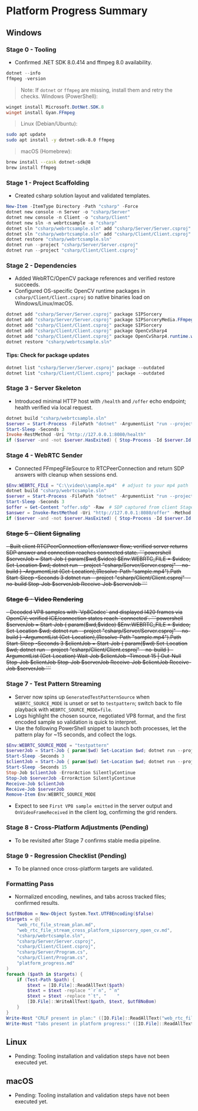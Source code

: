 # Platform Progress Summary

## Windows
### Stage 0 - Tooling
- Confirmed .NET SDK 8.0.414 and ffmpeg 8.0 availability.
```powershell
dotnet --info
ffmpeg -version
```
> Note: If `dotnet` or `ffmpeg` are missing, install them and retry the checks.
> Windows (PowerShell):
```powershell
winget install Microsoft.DotNet.SDK.8
winget install Gyan.FFmpeg
```
> Linux (Debian/Ubuntu):
```bash
sudo apt update
sudo apt install -y dotnet-sdk-8.0 ffmpeg
```
> macOS (Homebrew):
```bash
brew install --cask dotnet-sdk@8
brew install ffmpeg
```

### Stage 1 - Project Scaffolding
- Created csharp solution layout and validated templates.
```powershell
New-Item -ItemType Directory -Path "csharp" -Force
dotnet new console -n Server -o "csharp/Server"
dotnet new console -n Client -o "csharp/Client"
dotnet new sln -n webrtcsample -o "csharp"
dotnet sln "csharp/webrtcsample.sln" add "csharp/Server/Server.csproj"
dotnet sln "csharp/webrtcsample.sln" add "csharp/Client/Client.csproj"
dotnet restore "csharp/webrtcsample.sln"
dotnet run --project "csharp/Server/Server.csproj"
dotnet run --project "csharp/Client/Client.csproj"
```

### Stage 2 - Dependencies
- Added WebRTC/OpenCV package references and verified restore succeeds.
- Configured OS-specific OpenCV runtime packages in `csharp/Client/Client.csproj` so native binaries load on Windows/Linux/macOS.
```powershell
dotnet add "csharp/Server/Server.csproj" package SIPSorcery
dotnet add "csharp/Server/Server.csproj" package SIPSorceryMedia.FFmpeg
dotnet add "csharp/Client/Client.csproj" package SIPSorcery
dotnet add "csharp/Client/Client.csproj" package OpenCvSharp4
dotnet add "csharp/Client/Client.csproj" package OpenCvSharp4.runtime.win
dotnet restore "csharp/webrtcsample.sln"
```
#### Tips: Check for package updates
```powershell
dotnet list "csharp/Server/Server.csproj" package --outdated
dotnet list "csharp/Client/Client.csproj" package --outdated
```

### Stage 3 - Server Skeleton
- Introduced minimal HTTP host with `/health` and `/offer` echo endpoint; health verified via local request.
```powershell
dotnet build "csharp/webrtcsample.sln"
$server = Start-Process -FilePath "dotnet" -ArgumentList "run --project `"csharp/Server/Server.csproj`" --no-build" -WorkingDirectory "$PWD" -PassThru -WindowStyle Hidden
Start-Sleep -Seconds 3
Invoke-RestMethod -Uri "http://127.0.0.1:8080/health"
if ($server -and -not $server.HasExited) { Stop-Process -Id $server.Id; $server.WaitForExit() }
```

### Stage 4 - WebRTC Sender
- Connected FFmpegFileSource to RTCPeerConnection and return SDP answers with cleanup when sessions end.
```powershell
$Env:WEBRTC_FILE = "C:\\video\\sample.mp4"  # adjust to your mp4 path
dotnet build "csharp/webrtcsample.sln"
$server = Start-Process -FilePath "dotnet" -ArgumentList "run --project `"csharp/Server/Server.csproj`" --no-build" -WorkingDirectory "$PWD" -PassThru -WindowStyle Hidden
Start-Sleep -Seconds 3
$offer = Get-Content "offer.sdp" -Raw  # SDP captured from client Stage 5
$answer = Invoke-RestMethod -Uri "http://127.0.0.1:8080/offer" -Method Post -ContentType "application/sdp" -Body $offer
if ($server -and -not $server.HasExited) { Stop-Process -Id $server.Id; $server.WaitForExit() }
```

### ~~Stage 5 - Client Signaling~~
<del>
- Built client RTCPeerConnection offer/answer flow; verified server returns SDP answer and connection reaches connected state.
```powershell
$serverJob = Start-Job { param($wd,$video) $Env:WEBRTC_FILE = $video; Set-Location $wd; dotnet run --project "csharp/Server/Server.csproj" --no-build } -ArgumentList (Get-Location),(Resolve-Path "sample.mp4").Path
Start-Sleep -Seconds 3
dotnet run --project "csharp/Client/Client.csproj" --no-build
Stop-Job $serverJob
Receive-Job $serverJob
```
</del>

### ~~Stage 6 - Video Rendering~~
<del>
- Decoded VP8 samples with `Vp8Codec` and displayed I420 frames via OpenCV; verified ICE/connection states reach `connected`.
```powershell
$serverJob = Start-Job { param($wd,$video) $Env:WEBRTC_FILE = $video; Set-Location $wd; dotnet run --project "csharp/Server/Server.csproj" --no-build } -ArgumentList (Get-Location),(Resolve-Path "sample.mp4").Path
Start-Sleep -Seconds 3
$clientJob = Start-Job { param($wd) Set-Location $wd; dotnet run --project "csharp/Client/Client.csproj" --no-build } -ArgumentList (Get-Location)
Wait-Job $clientJob -Timeout 15 | Out-Null
Stop-Job $clientJob
Stop-Job $serverJob
Receive-Job $clientJob
Receive-Job $serverJob
```
</del>

### Stage 7 - Test Pattern Streaming
- Server now spins up `GeneratedTestPatternSource` when `WEBRTC_SOURCE_MODE` is unset or set to `testpattern`; switch back to file playback with `WEBRTC_SOURCE_MODE=file`.
- Logs highlight the chosen source, negotiated VP8 format, and the first encoded sample so validation is quick to interpret.
- Use the following PowerShell snippet to launch both processes, let the pattern play for ~15 seconds, and collect the logs.
```powershell
$Env:WEBRTC_SOURCE_MODE = "testpattern"
$serverJob = Start-Job { param($wd) Set-Location $wd; dotnet run --project "csharp/Server/Server.csproj" --no-build } -ArgumentList (Get-Location)
Start-Sleep -Seconds 3
$clientJob = Start-Job { param($wd) Set-Location $wd; dotnet run --project "csharp/Client/Client.csproj" --no-build } -ArgumentList (Get-Location)
Start-Sleep -Seconds 15
Stop-Job $clientJob -ErrorAction SilentlyContinue
Stop-Job $serverJob -ErrorAction SilentlyContinue
Receive-Job $clientJob
Receive-Job $serverJob
Remove-Item Env:WEBRTC_SOURCE_MODE
```
- Expect to see `First VP8 sample emitted` in the server output and `OnVideoFrameReceived` in the client log, confirming the grid renders.
### Stage 8 - Cross-Platform Adjustments (Pending)
- To be revisited after Stage 7 confirms stable media pipeline.

### Stage 9 - Regression Checklist (Pending)
- To be planned once cross-platform targets are validated.

### Formatting Pass
- Normalized encoding, newlines, and tabs across tracked files; confirmed results.
```powershell
$utf8NoBom = New-Object System.Text.UTF8Encoding($false)
$targets = @(
    "web_rtc_file_stream_plan.md",
    "web_rtc_file_stream_cross_platform_sipsorcery_open_cv.md",
    "csharp/webrtcsample.sln",
    "csharp/Server/Server.csproj",
    "csharp/Client/Client.csproj",
    "csharp/Server/Program.cs",
    "csharp/Client/Program.cs",
    "platform_progress.md"
)
foreach ($path in $targets) {
    if (Test-Path $path) {
        $text = [IO.File]::ReadAllText($path)
        $text = $text -replace "`r`n", "`n"
        $text = $text -replace "`t", "    "
        [IO.File]::WriteAllText($path, $text, $utf8NoBom)
    }
}
Write-Host "CRLF present in plan:" ([IO.File]::ReadAllText("web_rtc_file_stream_plan.md") -match "`r`n")
Write-Host "Tabs present in platform progress:" ([IO.File]::ReadAllText("platform_progress.md") -match "`t")
```

## Linux
- Pending: Tooling installation and validation steps have not been executed yet.

## macOS
- Pending: Tooling installation and validation steps have not been executed yet.
